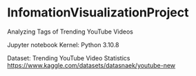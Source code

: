 # InfomationVisualizationProject
Analyzing Tags of Trending YouTube Videos

Jupyter notebook
Kernel: Python 3.10.8

Dataset: Trending YouTube Video Statistics 
<a>https://www.kaggle.com/datasets/datasnaek/youtube-new</a>
